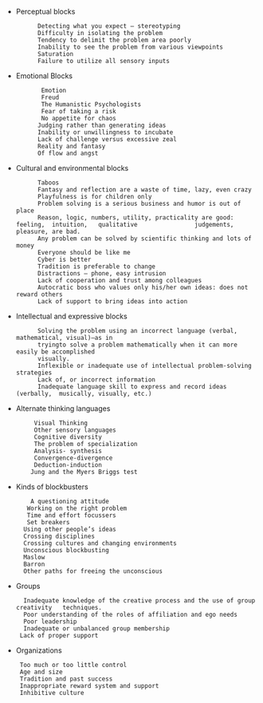 * Perceptual blocks

            Detecting what you expect – stereotyping
            Difficulty in isolating the problem
            Tendency to delimit the problem area poorly
            Inability to see the problem from various viewpoints
            Saturation
            Failure to utilize all sensory inputs
* Emotional Blocks

             Emotion
             Freud
             The Humanistic Psychologists
             Fear of taking a risk
             No appetite for chaos
            Judging rather than generating ideas
            Inability or unwillingness to incubate
            Lack of challenge versus excessive zeal
            Reality and fantasy           
            Of flow and angst
* Cultural and environmental blocks

            Taboos
            Fantasy and reflection are a waste of time, lazy, even crazy
            Playfulness is for children only
            Problem solving is a serious business and humor is out of place
            Reason, logic, numbers, utility, practicality are good: feeling,  intuition,   qualitative                judgements, pleasure, are bad.
            Any problem can be solved by scientific thinking and lots of money
            Everyone should be like me
            Cyber is better
            Tradition is preferable to change
            Distractions – phone, easy intrusion
            Lack of cooperation and trust among colleagues
            Autocratic boss who values only his/her own ideas: does not reward others
            Lack of support to bring ideas into action
* Intellectual and expressive blocks

            Solving the problem using an incorrect language (verbal, mathematical, visual)—as in
            tryingto solve a problem mathematically when it can more easily be accomplished
            visually.
            Inflexible or inadequate use of intellectual problem-solving strategies
            Lack of, or incorrect information
            Inadequate language skill to express and record ideas (verbally,  musically, visually, etc.)
* Alternate thinking languages

           Visual Thinking
           Other sensory languages
           Cognitive diversity
           The problem of specialization
           Analysis- synthesis
           Convergence-divergence
           Deduction-induction
          Jung and the Myers Briggs test
* Kinds of blockbusters

          A questioning attitude
         Working on the right problem
         Time and effort focussers
         Set breakers
        Using other people’s ideas
        Crossing disciplines
        Crossing cultures and changing environments
        Unconscious blockbusting
        Maslow
        Barron
        Other paths for freeing the unconscious
* Groups

        Inadequate knowledge of the creative process and the use of group creativity   techniques.      
        Poor understanding of the roles of affiliation and ego needs
        Poor leadership
        Inadequate or unbalanced group membership
       Lack of proper support
* Organizations

       Too much or too little control
       Age and size
       Tradition and past success
       Inappropriate reward system and support
       Inhibitive culture 